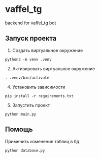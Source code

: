 # vaffel_tg
backend for vaffel_tg bot


## Запуск проекта

1. Создать виртуальное окружение
```
python3 -m venv .venv
```
2. Активировать виртуальное окружение
```
. .venv/bin/activate
```
4. Установить зависимости
```
pip install -r requirements.txt
```
5. Запустить проект
```
python main.py
```

## Помощь

Применить изменение таблиц в бд
```
python database.py
```